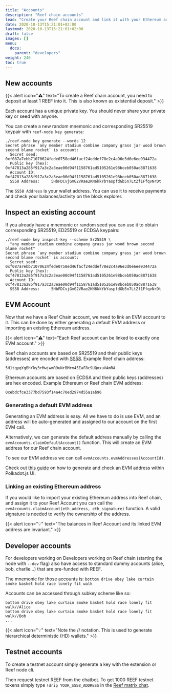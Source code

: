 ```yaml
---
title: "Accounts"
description: "Reef chain accounts"
lead: "Create your Reef chain account and link it with your Ethereum address."
date: 2020-10-13T15:21:01+02:00
lastmod: 2020-10-13T15:21:01+02:00
draft: false
images: []
menu:
  docs:
    parent: "developers"
weight: 240
toc: true
---
```


## New accounts

{{< alert icon="⚠️" text="To create a Reef chain account, you need to deposit at least 1 REEF into it. This is also known as existential deposit." >}}

Each account has a unique private key. You should never share your private key or seed with anyone.

You can create a new random mnemonic and corresponding SR25519 keypair with `reef-node key generate`:

```
./reef-node key generate --words 12
Secret phrase `any member stadium combine company grass jar wood brown second blame rocket` is account:
  Secret seed:      0xf087a7ebb71070624fede0758ed46facf24eddef78e2c4a96e3d0e6ee934472a
  Public key (hex): 0xf47813a285f917a3c2a3eae00d94f1158761ad5105261e98bceb050ad8871638
  Account ID:       0xf47813a285f917a3c2a3eae00d94f1158761ad5105261e98bceb050ad8871638
  SS58 Address:     5HbFDCvjGmG2VRae2KN6kkYbYaspfdGb5n7LtZf1FfqvNrDt
```

The `SS58 Address` is your wallet address. You can use it to receive payments and check your balances/activity on the block explorer.

## Inspect an existing account

If you already have a mnemonic or random seed you can use it to obtain corresponding SR25519, ED25519 or ECDSA keypairs:
```
./reef-node key inspect-key --scheme Sr25519 \
  "any member stadium combine company grass jar wood brown second blame rocket"
Secret phrase `any member stadium combine company grass jar wood brown second blame rocket` is account:
  Secret seed:      0xf087a7ebb71070624fede0758ed46facf24eddef78e2c4a96e3d0e6ee934472a
  Public key (hex): 0xf47813a285f917a3c2a3eae00d94f1158761ad5105261e98bceb050ad8871638
  Account ID:       0xf47813a285f917a3c2a3eae00d94f1158761ad5105261e98bceb050ad8871638
  SS58 Address:     5HbFDCvjGmG2VRae2KN6kkYbYaspfdGb5n7LtZf1FfqvNrDt
```


## EVM Account

Now that we have a Reef Chain account, we need to link an EVM account to it. This can be done by either generating a default EVM address or importing an existing Ethereum address.

{{< alert icon="⚠️" text="Each Reef account can be linked to exactly one EVM account." >}}

Reef chain accounts are based on SR25519 and their public keys (addresses) are encoded with [SS58](https://github.com/paritytech/substrate/wiki/External-Address-Format-(SS58)). Example Reef chain address:
```
5H1tqyqYgBhYky3rMwjwmR9uNrBMrm45EaF8c9UQoxuVAmRA
```

Ethereum accounts are based on ECDSA and their public keys (addresses) are hex encoded. Example Ethereum or Reef chain EVM address:
```
0xebdcfce3377bd7593f14a4c70ed2974d55a1ab96
```

### Generating a default EVM address

Generating an EVM address is easy. All we have to do is use EVM, and an address will be auto-generated and assigned to our account on the first EVM call.

Alternatively, we can generate the default address manually by calling the `evmAccounts.claimDefaultAccount()` function. This will create an EVM address for our Reef chain account.

To see our EVM address we can call `evmAccounts.evmAddresses(AccountId)`.

Check out [this guide](https://imgur.com/a/PcQ300l) on how to generate and check an EVM address within Polkadot.js UI.

### Linking an existing Ethereum address

If you would like to import your existing Ethereum address into Reef chain, and assign it to your Reef Account you can call the `evmAccounts.claimAccount(eth_address, eth_signature)` function. A valid signature is needed to verify the ownership of the address.


{{< alert icon="💡" text="The balances in Reef Account and its linked EVM address are invariant." >}}

## Developer accounts
For developers working on
Developers working on Reef chain (starting the node with `--dev` flag) also have access to standard
dummy accounts (alice, bob, charlie...) that are pre-funded with REEF.

The mnemonic for those accounts is:
`bottom drive obey lake curtain smoke basket hold race lonely fit walk`

Accounts can be accessed through subkey scheme like so:
```
bottom drive obey lake curtain smoke basket hold race lonely fit walk//Alice
bottom drive obey lake curtain smoke basket hold race lonely fit walk//Bob
...
```

{{< alert icon="💡" text="Note the // notation. This is used to generate hierarchical deterministic (HD) wallets." >}}

## Testnet accounts
To create a testnet account simply generate a key with the extension or Reef node cli.


Then request testnet REEF from the chatbot.  To get 1000 REEF testnet tokens simply type `!drip YOUR_SS58_ADDRESS` in the [Reef matrix chat](https://app.element.io/#/room/#reef:matrix.org).
